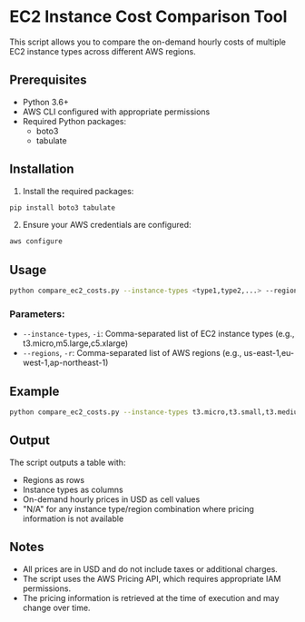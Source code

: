 # EC2 Instance Cost Comparison Tool

This script allows you to compare the on-demand hourly costs of multiple EC2 instance types across different AWS regions.

## Prerequisites

- Python 3.6+
- AWS CLI configured with appropriate permissions
- Required Python packages:
  - boto3
  - tabulate

## Installation

1. Install the required packages:

```bash
pip install boto3 tabulate
```

2. Ensure your AWS credentials are configured:

```bash
aws configure
```

## Usage

```bash
python compare_ec2_costs.py --instance-types <type1,type2,...> --regions <region1,region2,...>
```

### Parameters:

- `--instance-types`, `-i`: Comma-separated list of EC2 instance types (e.g., t3.micro,m5.large,c5.xlarge)
- `--regions`, `-r`: Comma-separated list of AWS regions (e.g., us-east-1,eu-west-1,ap-northeast-1)

## Example

```bash
python compare_ec2_costs.py --instance-types t3.micro,t3.small,t3.medium --regions us-east-1,eu-west-1,ap-southeast-1
```

## Output

The script outputs a table with:
- Regions as rows
- Instance types as columns
- On-demand hourly prices in USD as cell values
- "N/A" for any instance type/region combination where pricing information is not available

## Notes

- All prices are in USD and do not include taxes or additional charges.
- The script uses the AWS Pricing API, which requires appropriate IAM permissions.
- The pricing information is retrieved at the time of execution and may change over time.
